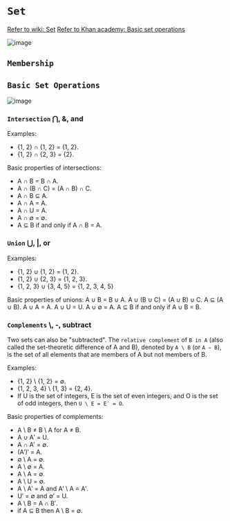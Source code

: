 # `Set`

[Refer to wiki: Set](https://www.wikiwand.com/en/Set_(mathematics))
[Refer to Khan academy: Basic set operations](https://www.khanacademy.org/math/statistics-probability/probability-library/basic-set-ops/v/intersection-and-union-of-sets)

![image](https://user-images.githubusercontent.com/14041622/44903368-ed8fc500-ad3e-11e8-81ac-e63fdaba31d2.png)

## `Membership`


## `Basic Set Operations`
![image](https://user-images.githubusercontent.com/14041622/44903625-9ccc9c00-ad3f-11e8-92db-68823a730f7f.png)


### `Intersection` ⋂, &, and

Examples:
- {1, 2} ∩ {1, 2} = {1, 2}.
- {1, 2} ∩ {2, 3} = {2}.

Basic properties of intersections:
- A ∩ B = B ∩ A.
- A ∩ (B ∩ C) = (A ∩ B) ∩ C.
- A ∩ B ⊆ A.
- A ∩ A = A.
- A ∩ U = A.
- A ∩ ∅ = ∅.
- A ⊆ B if and only if A ∩ B = A.

### `Union` ⋃, |, or

Examples:
- {1, 2} ∪ {1, 2} = {1, 2}.
- {1, 2} ∪ {2, 3} = {1, 2, 3}.
- {1, 2, 3} ∪ {3, 4, 5} = {1, 2, 3, 4, 5}

Basic properties of unions:
A ∪ B = B ∪ A.
A ∪ (B ∪ C) = (A ∪ B) ∪ C.
A ⊆ (A ∪ B).
A ∪ A = A.
A ∪ U = U.
A ∪ ∅ = A.
A ⊆ B if and only if A ∪ B = B.

### `Complements` \\, -, subtract
Two sets can also be "subtracted". 
The `relative complement` of `B in A` (also called the set-theoretic difference of A and B), denoted by `A \ B` (or `A − B`), is the set of all elements that are members of A but not members of B. 

Examples:
- {1, 2} \ {1, 2} = ∅.
- {1, 2, 3, 4} \ {1, 3} = {2, 4}.
- If U is the set of integers, E is the set of even integers, and O is the set of odd integers, then `U \ E = E′ = O`.

Basic properties of complements:
- A \ B ≠ B \ A for A ≠ B.
- A ∪ A′ = U.
- A ∩ A′ = ∅.
- (A′)′ = A.
- ∅ \ A = ∅.
- A \ ∅ = A.
- A \ A = ∅.
- A \ U = ∅.
- A \ A′ = A and A′ \ A = A′.
- U′ = ∅ and ∅′ = U.
- A \ B = A ∩ B′.
- if A ⊆ B then A \ B = ∅.